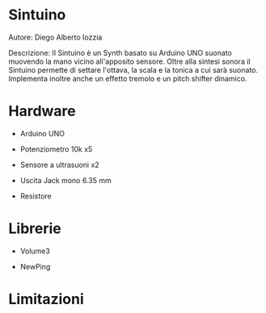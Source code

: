 # Sintuino

Autore: Diego Alberto Iozzia

Descrizione:
Il Sintuino è un Synth basato su Arduino UNO suonato muovendo la mano vicino all'apposito sensore.
Oltre alla sintesi sonora il Sintuino permette di settare l'ottava, la scala e la tonica a cui sarà suonato. Implementa inoltre anche un effetto tremolo e un pitch shifter dinamico.

# Hardware

- Arduino UNO

- Potenziometro 10k x5

- Sensore a ultrasuoni x2

- Uscita Jack mono 6.35 mm

- Resistore 

# Librerie

- Volume3

- NewPing

# Limitazioni
